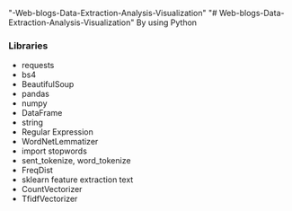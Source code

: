 "-Web-blogs-Data-Extraction-Analysis-Visualization" 
"# Web-blogs-Data-Extraction-Analysis-Visualization" By using Python

 <h3> Libraries </h3> 
 
- requests
- bs4
- BeautifulSoup
- pandas 
- numpy
- DataFrame
- string
- Regular Expression
- WordNetLemmatizer
- import stopwords
- sent_tokenize, word_tokenize
- FreqDist
- sklearn feature extraction text
- CountVectorizer 
- TfidfVectorizer
